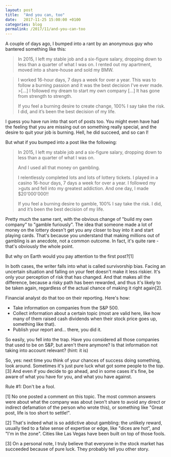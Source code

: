 ```yaml
---
layout: post
title:  "And you can, too"
date:   2017-11-25 15:00:00 +0100
categories: blog
permalink: /2017/11/and-you-can-too
---
```

A couple of days ago, I bumped into a rant by an anonymous guy who bantered something like this:

>In 2015, I left my stable job and a six-figure salary, dropping down to less than a quarter of what I was on. I rented out my apartment, moved into a share-house and sold my BMW.

>I worked 16-hour days, 7 days a week for over a year. This was to follow a burning passion and it was the best decision I’ve ever made. >[...] I followed my dream to start my own company [...] It has gone from strength to strength.
>
>If you feel a burning desire to create change, 100% I say take the risk. I did, and it’s been the best decision of my life.

I guess you have run into that sort of posts too. You might even have had the feeling that you are missing out on something really special, and the desire to quit your job is burning. Hell, he did succeed, and so can I!

But what if you bumped into a post like the following:

>In 2015, I left my stable job and a six-figure salary, dropping down to less than a quarter of what I was on. 
>
>And I used all that money on gambling.
>
>I relentlessly completed lots and lots of lottery tickets. I played in a casino 16-hour days, 7 days a week for over a year. I followed my >guts and fell into my greatest addiction. And one day, I made $20'000'000!!
>
>If you feel a burning desire to gamble, 100% I say take the risk. I did, and it’s been the best decision of my life.


Pretty much the same rant, with the obvious change of "build my own company" to "gamble furiously". The idea that someone made a lot of money on the lottery doesn't get you any closer to buy into it and start playing cards. That's because you understand that making millions out of gambling is an anecdote, not a common outcome. In fact, it's quite rare - that's obviously the whole point.

But why on Earth would you pay attention to the first post?[1]

In both cases, the writer falls into what is called survivorship bias. Facing an uncertain situation and falling on your feet doesn't make it less riskier. It's only your perception of risk that has changed. And that makes all the difference, because a risky path has been rewarded, and thus it's likely to be taken again, regardless of the actual chance of making it right again[2].

Financial analyst do that too on their reporting. Here's how:

- Take information on companies from the S&P 500.
- Collect information about a certain topic (most are valid here, like how many of them raised cash dividends when their stock price goes up, something like that).
- Publish your report and... there, you did it.

So easily, you fell into the trap. Have you considered all those companies that used to be on S&P, but aren't there anymore? Is that information not taking into account relevant? (hint: it is)

So, yes: next time you think of your chances of success doing something, look around. Sometimes it's just pure luck what got some people to the top.[3] And even if you decide to go ahead, and in some cases it's fine, be aware of what you have for you, and what you have against.

Rule #1: Don't be a fool.





[1] No one posted a comment on this topic. The most common answers were about what the company was about (won't share to avoid any direct or indirect defamation of the person who wrote this), or something like "Great post, life is too short to settle!".

[2] That's indeed what is so addictive about gambling: the unlikely reward, usually tied to a false sense of expertise or edge, like "dices are hot", and "I'm in the zone". Cities like Las Vegas have been built on top of those fools.

[3] On a personal note, I truly believe that everyone in the stock market has succeeded because of pure luck. They probably tell you other story.
